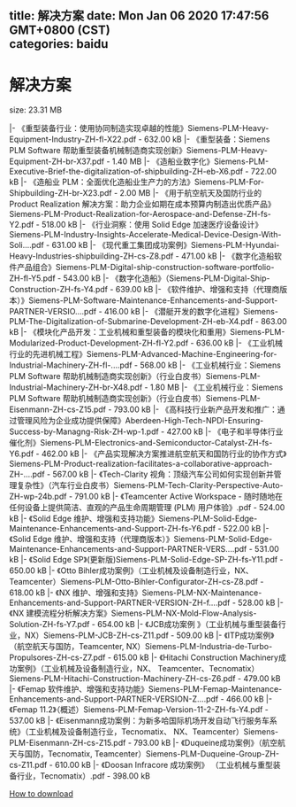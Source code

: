 
title: 解决方案
date: Mon Jan 06 2020 17:47:56 GMT+0800 (CST)    
categories: baidu
---

# 解决方案
size: 23.31 MB
 
 
|- 《重型装备行业：使用协同制造实现卓越的性能》Siemens-PLM-Heavy-Equipment-Industry-ZH-fl-X22.pdf - 632.00 kB
|- 《重型装备：Siemens PLM Software 帮助重型装备机械制造商实现创新》Siemens-PLM-Heavy-Equipment-ZH-br-X37.pdf - 1.40 MB
|- 《造船业数字化》Siemens-PLM-Executive-Brief-the-digitalization-of-shipbuilding-ZH-eb-X6.pdf - 722.00 kB
|- 《造船业 PLM：全面优化造船业生产力的方法》Siemens-PLM-For-Shipbuilding-ZH-br-X23.pdf - 2.00 MB
|- 《用于航空航天及国防行业的 Product Realization 解决方案：助力企业如期在成本预算内制造出优质产品》Siemens-PLM-Product-Realization-for-Aerospace-and-Defense-ZH-fs-Y2.pdf - 518.00 kB
|- 《行业洞察：使用 Solid Edge 加速医疗设备设计》Siemens-PLM-Industry-Insights-Accelerate-Medical-Device-Design-With-Soli....pdf - 631.00 kB
|- 《现代重工集团成功案例》Siemens-PLM-Hyundai-Heavy-Industries-shipbuilding-ZH-cs-Z8.pdf - 471.00 kB
|- 《数字化造船软件产品组合》Siemens-PLM-Digital-ship-construction-software-portfolio-ZH-fl-Y5.pdf - 543.00 kB
|- 《数字化造船》（Siemens-PLM-Digital-Ship-Construction-ZH-fs-Y4.pdf - 639.00 kB
|- 《软件维护、增强和支持（代理商版本）》Siemens-PLM-Software-Maintenance-Enhancements-and-Support-PARTNER-VERSIO....pdf - 416.00 kB
|- 《潜艇开发的数字化进程》Siemens-PLM-The-Digitalization-of-Submarine-Development-ZH-eb-X4.pdf - 863.00 kB
|- 《模块化产品开发：工业机械和重型装备的模块化和重用》Siemens-PLM-Modularized-Product-Development-ZH-fl-Y2.pdf - 636.00 kB
|- 《工业机械行业的先进机械工程》Siemens-PLM-Advanced-Machine-Engineering-for-Industrial-Machinery-ZH-fl-....pdf - 568.00 kB
|- 《工业机械行业：Siemens PLM Software 帮助机械制造商实现创新》（行业白皮书）Siemens-PLM-Industrial-Machinery-ZH-br-X48.pdf - 1.80 MB
|- 《工业机械行业：Siemens PLM Software 帮助机械制造商实现创新》（行业白皮书）Siemens-PLM-Eisenmann-ZH-cs-Z15.pdf - 793.00 kB
|- 《高科技行业新产品开发和推广：通过管理风险为企业成功提供保障》Aberdeen-High-Tech-NPDI-Ensuring-Success-by-Managng-Risk-ZH-wp-1.pdf - 427.00 kB
|- 《电子和半导体行业催化剂》Siemens-PLM-Electronics-and-Semiconductor-Catalyst-ZH-fs-Y6.pdf - 462.00 kB
|- 《产品实现解决方案推进航空航天和国防行业的协作方式》Siemens-PLM-Product-realization-facilitates-a-collaborative-approach-ZH-....pdf - 567.00 kB
|- 《Tech-Clarity 视角：顶级汽车公司如何实现创新并管理复杂性》（汽车行业白皮书）Siemens-PLM-Tech-Clarity-Perspective-Auto-ZH-wp-24b.pdf - 791.00 kB
|- 《Teamcenter Active Workspace - 随时随地在任何设备上提供简洁、直观的产品生命周期管理 (PLM) 用户体验》.pdf - 524.00 kB
|- 《Solid Edge 维护、增强和支持功能》Siemens-PLM-Solid-Edge-Maintenance-Enhancements-and-Support-ZH-fs-Y6.pdf - 522.00 kB
|- 《Solid Edge 维护、增强和支持（代理商版本）》Siemens-PLM-Solid-Edge-Maintenance-Enhancements-and-Support-PARTNER-VERS....pdf - 531.00 kB
|- 《Solid Edge SP》(更新版)Siemens-PLM-Solid-Edge-SP-ZH-fs-Y11.pdf - 650.00 kB
|- 《Otto Bihler成功案例》（工业机械及设备制造行业，NX、Teamcenter）Siemens-PLM-Otto-Bihler-Configurator-ZH-cs-Z8.pdf - 618.00 kB
|- 《NX 维护、增强和支持》Siemens-PLM-NX-Maintenance-Enhancements-and-Support-PARTNER-VERSION-ZH-f....pdf - 528.00 kB
|- 《NX 建模流程分析解决方案》Siemens-PLM-NX-Mold-Flow-Analysis-Solution-ZH-fs-Y7.pdf - 654.00 kB
|- 《JCB成功案例 》（工业机械与重型装备行业，NX）Siemens-PLM-JCB-ZH-cs-Z11.pdf - 509.00 kB
|- 《ITP成功案例》（航空航天与国防，Teamcenter, NX）Siemens-PLM-Industria-de-Turbo-Propulsores-ZH-cs-Z7.pdf - 615.00 kB
|- 《Hitachi Construction Machinery成功案例》（工业机械及设备制造行业，NX、 Teamcenter、Tecnomatix）Siemens-PLM-Hitachi-Construction-Machinery-ZH-cs-Z6.pdf - 479.00 kB
|- 《Femap 软件维护、增强和支持功能》Siemens-PLM-Femap-Maintenance-Enhancements-and-Support-PARTNER-VERSION-Z....pdf - 466.00 kB
|- 《Femap 11.2》（概述）Siemens-PLM-Femap-Version-11-2-ZH-fs-Y4.pdf - 537.00 kB
|- 《Eisenmann成功案例：为新多哈国际机场开发自动飞行服务车系统》（工业机械及设备制造行业，Tecnomatix、 NX、Teamcenter）Siemens-PLM-Eisenmann-ZH-cs-Z15.pdf - 793.00 kB
|- 《Duqueine成功案例》（航空航天与国防，Tecnomatix, Teamcenter）Siemens-PLM-Duqueine-Group-ZH-cs-Z11.pdf - 610.00 kB
|- 《Doosan Infracore 成功案例》 （工业机械与重型装备行业，Tecnomatix）.pdf - 398.00 kB

[How to download](https://bpcam.bemobtrk.com/go/2ceec3aa-1ca2-46d6-b9ff-aaa5c184517c?jno=425)